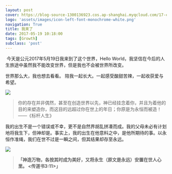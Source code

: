 ```yaml
---
layout: post
cover: https://blog-source-1300136923.cos.ap-shanghai.myqcloud.com/17-come-here/cover-come-here.jpg
logo: 'assets/images/icon-left-font-monochrome-white.png'
navigation: True
title: 我来了
date: 2017-05-19 10:18:00
tags: [Growth]
subclass: 'post'
---
```


​	    今天是公元2017年5月19日我来到了这个世界，Hello World，我坚信在今后的人生旅途中虽然我不能改变世界，但是我也不会被世界所改变。

世界那么大，我也想去看看。
陪我一起长大。一起感受酸甜苦辣，一起收获爱与希望。

![](https://blog-source-1300136923.cos.ap-shanghai.myqcloud.com/17-come-here/IMG_7040.JPG)

> 你的存在并非偶然，甚至在创造世界以先，神已经挂念着你，并且为着他的目的来塑造你，而这目的远超过你在世上的年日；你原是为永恒而被造！                            ——《标杆人生》

我的出生不是一个错误或不幸，更不是自然界胡乱拼凑而成。我的父母未必有计划地将我生下，但神却是。事实上，我的出生在他意料之中，是他所期待的事。以永恒作准绳，我们在世不过是一瞬之间，但其结果却存至永远。

![](https://blog-source-1300136923.cos.ap-shanghai.myqcloud.com/17-come-here/FullSizeRender_2.jpg)

> **「**神造万物，各按其时成为美好，又将永生（原文是永远）安置在世人心里。              \<传道书3:11\>**」**
